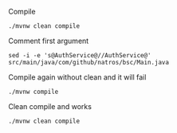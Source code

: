 Compile

```
./mvnw clean compile
```

Comment first argument

```
sed -i -e 's@AuthService@//AuthService@' src/main/java/com/github/natros/bsc/Main.java
```

Compile again without clean and it will fail

```
./mvnw compile
```

Clean compile and works

```
./mvnw clean compile
```

